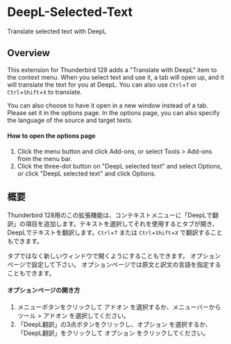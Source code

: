 # DeepL-Selected-Text
Translate selected text with DeepL

## Overview
This extension for Thunderbird 128 adds a "Translate with DeepL" item to the context menu. When you select text and use it, a tab will open up, and it will translate the text for you at DeepL. You can also use `Ctrl`+`T` or `Ctrl`+`Shift`+`X` to translate.

You can also choose to have it open in a new window instead of a tab.
Please set it in the options page.
In the options page, you can also specify the language of the source and target texts.

#### How to open the options page
1. Click the menu button and click Add-ons, or select Tools > Add-ons from the menu bar.
2. Click the three-dot button on "DeepL selected text" and select Options, or click "DeepL selected text" and click Options.

## 概要
Thunderbird 128用のこの拡張機能は、コンテキストメニューに「DeepLで翻訳」の項目を追加します。テキストを選択してそれを使用するとタブが開き、DeepLでテキストを翻訳します。`Ctrl`+`T` または `Ctrl`+`Shift`+`X` で翻訳することもできます。

タブではなく新しいウィンドウで開くようにすることもできます。
オプションページで設定して下さい。
オプションページでは原文と訳文の言語を指定することもできます。

#### オプションページの開き方
1. メニューボタンをクリックして アドオン を選択するか、メニューバーから ツール > アドオン を選択してください。
2. 「DeepL翻訳」の3点ボタンをクリックし、オプション を選択するか、「DeepL翻訳」をクリックして オプション をクリックしてください。
